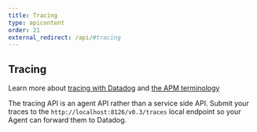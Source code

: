 ```yaml
---
title: Tracing
type: apicontent
order: 21
external_redirect: /api/#tracing
---
```


## Tracing
Learn more about [tracing with Datadog](/tracing) and [the APM terminology](/tracing/terminology)

The tracing API is an agent API rather than a service side API. Submit your traces to the `http://localhost:8126/v0.3/traces` local endpoint so your Agent can forward them to Datadog.
